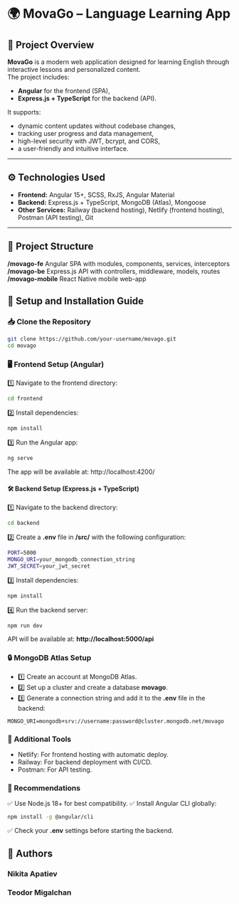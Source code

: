 # 🌍 MovaGo – Language Learning App

## 📝 Project Overview

**MovaGo** is a modern web application designed for learning English through interactive lessons and personalized content.  
The project includes:
- **Angular** for the frontend (SPA),
- **Express.js + TypeScript** for the backend (API).

It supports:
- dynamic content updates without codebase changes,
- tracking user progress and data management,
- high-level security with JWT, bcrypt, and CORS,
- a user-friendly and intuitive interface.

---

## ⚙️ Technologies Used
- **Frontend:** Angular 15+, SCSS, RxJS, Angular Material
- **Backend:** Express.js + TypeScript, MongoDB (Atlas), Mongoose
- **Other Services:** Railway (backend hosting), Netlify (frontend hosting), Postman (API testing), Git

---

## 📂 Project Structure
**/movago-fe**
Angular SPA with modules, components, services, interceptors
**/movago-be**
Express.js API with controllers, middleware, models, routes
**/movago-mobile**
React Native mobile web-app

## 🚀 Setup and Installation Guide

### 📥 Clone the Repository
```bash
git clone https://github.com/your-username/movago.git
cd movago
```

### 🖥️ Frontend Setup (Angular)
1️⃣ Navigate to the frontend directory:
```bash
cd frontend
```
2️⃣ Install dependencies:
```bash
npm install
```
3️⃣ Run the Angular app:
```bash
ng serve
```
The app will be available at: http://localhost:4200/

#### 🛠️ Backend Setup (Express.js + TypeScript)
1️⃣ Navigate to the backend directory:
```bash
cd backend
```
2️⃣ Create a **.env** file in **/src/** with the following configuration:
```bash
PORT=5000
MONGO_URI=your_mongodb_connection_string
JWT_SECRET=your_jwt_secret
```
3️⃣ Install dependencies:
```bash
npm install
```
4️⃣ Run the backend server:
```bash
npm run dev
```
API will be available at: **http://localhost:5000/api**

### 🔒 MongoDB Atlas Setup
- 1️⃣ Create an account at MongoDB Atlas.
- 2️⃣ Set up a cluster and create a database **movago**.
- 3️⃣ Generate a connection string and add it to the **.env** file in the backend:
```env
MONGO_URI=mongodb+srv://username:password@cluster.mongodb.net/movago
```
### 🔗 Additional Tools
- Netlify: For frontend hosting with automatic deploy.
- Railway: For backend deployment with CI/CD.
- Postman: For API testing.

### 📌 Recommendations
✅ Use Node.js 18+ for best compatibility.
✅ Install Angular CLI globally:
```bash
npm install -g @angular/cli
```
✅ Check your **.env** settings before starting the backend.

## 👥 Authors
### Nikita Apatiev
### Teodor Migalchan
